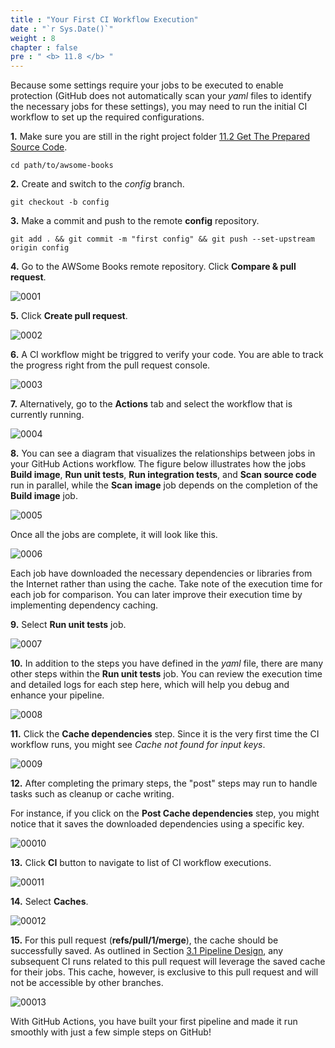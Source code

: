 ```yaml
---
title : "Your First CI Workflow Execution"
date : "`r Sys.Date()`"
weight : 8
chapter : false
pre : " <b> 11.8 </b> "
---
```


Because some settings require your jobs to be executed to enable protection (GitHub does not automatically scan your *yaml* files to identify the necessary jobs for these settings), you may need to run the initial CI workflow to set up the required configurations.

**1.** Make sure you are still in the right project folder [11.2 Get The Prepared Source Code](11-your-first-ci-workflow-executions/2-get-the-prepared-source-code).

```git
cd path/to/awsome-books
```

**2.** Create and switch to the *config* branch.

```git
git checkout -b config
```

**3.** Make a commit and push to the remote **config** repository.

```git
git add . && git commit -m "first config" && git push --set-upstream origin config
```

**4.** Go to the AWSome Books remote repository. Click **Compare & pull request**.

![0001](/images/11/8/0001.svg?featherlight=false&width=100pc)

**5.** Click **Create pull request**.

![0002](/images/11/8/0002.svg?featherlight=false&width=100pc)

**6.** A CI workflow might be triggred to verify your code. You are able to track the progress right from the pull request console.

![0003](/images/11/8/0003.svg?featherlight=false&width=100pc)

**7.** Alternatively, go to the **Actions** tab and select the workflow that is currently running.

![0004](/images/11/8/0004.svg?featherlight=false&width=100pc)

**8.** You can see a diagram that visualizes the relationships between jobs in your GitHub Actions workflow. The figure below illustrates how the jobs **Build image**, **Run unit tests**, **Run integration tests**, and **Scan source code** run in parallel, while the **Scan image** job depends on the completion of the **Build image** job.

![0005](/images/11/8/0005.svg?featherlight=false&width=100pc)

Once all the jobs are complete, it will look like this.

![0006](/images/11/8/0006.svg?featherlight=false&width=100pc)

Each job have downloaded the necessary dependencies or libraries from the Internet rather than using the cache. Take note of the execution time for each job for comparison. You can later improve their execution time by implementing dependency caching.

**9.** Select **Run unit tests** job.

![0007](/images/11/8/0007.svg?featherlight=false&width=100pc)

**10.**  In addition to the steps you have defined in the *yaml* file, there are many other steps within the **Run unit tests** job. You can review the execution time and detailed logs for each step here, which will help you debug and enhance your pipeline.

![0008](/images/11/8/0008.svg?featherlight=false&width=100pc)

**11.** Click the **Cache dependencies** step. Since it is the very first time the CI workflow runs, you might see *Cache not found for input keys*.

![0009](/images/11/8/0009.svg?featherlight=false&width=100pc)

**12.** After completing the primary steps, the "post" steps may run to handle tasks such as cleanup or cache writing.

For instance, if you click on the **Post Cache dependencies** step, you might notice that it saves the downloaded dependencies using a specific key.

![00010](/images/11/8/00010.svg?featherlight=false&width=100pc)

**13.** Click **CI** button to navigate to list of CI workflow executions.

![00011](/images/11/8/00011.svg?featherlight=false&width=100pc)

**14.** Select **Caches**.

![00012](/images/11/8/00012.svg?featherlight=false&width=100pc)

**15.**  For this pull request (**refs/pull/1/merge**), the cache should be successfully saved. As outlined in Section [3.1 Pipeline Design](3-high-level-design/1-pipeline-design), any subsequent CI runs related to this pull request will leverage the saved cache for their jobs. This cache, however, is exclusive to this pull request and will not be accessible by other branches.

![00013](/images/11/8/00013.svg?featherlight=false&width=100pc)

With GitHub Actions, you have built your first pipeline and made it run smoothly with just a few simple steps on GitHub!









